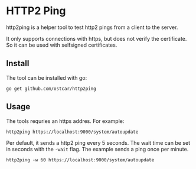 # HTTP2 Ping

http2ping is a helper tool to test http2 pings from a client to the server.

It only supports connections with https, but does not verify the certificate. So
it can be used with selfsigned certificates.

## Install

The tool can be installed with go:

```
go get github.com/ostcar/http2ping
```

## Usage

The tools requries an https addres. For example:

```
http2ping https://localhost:9000/system/autoupdate
```

Per default, it sends a http2 ping every 5 seconds. The wait time can be set in
seconds with the `-wait` flag. The example sends a ping once per minute.

```
http2ping -w 60 https://localhost:9000/system/autoupdate
```